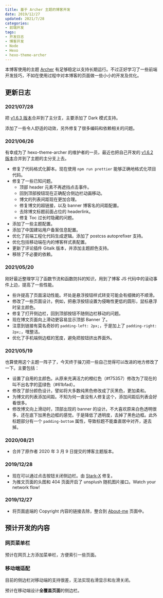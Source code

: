 ```yaml
---
title: 基于 Archer 主题的博客开发
date: 2019/12/27
updated: 2021/7/28
categories:
- 前端开发
tags:
- 开发日志
- 博客开发
- Node
- Hexo
- hexo-theme-archer
---
```

本博客使用的主题 [Archer](https://github.com/fi3ework/hexo-theme-archer) 有足够稳定以支持长期运行。不过正好学习了一些前端开发技巧，不如在使用过程中对本博客的页面做一些小小的开发及优化。

## 更新日志

### 2021/07/28

把 [v1.6.3 版本](https://github.com/fi3ework/hexo-theme-archer/pull/305)合并到了主分支，主要添加了 Dark 模式支持。

添加了一些令人舒适的动效，另外修复了很多编码和依赖相关的问题。

### 2021/06/26

有幸成为了 hexo-theme-archer 的维护者的一员，最近也把自己开发的 [v1.6.2 版本](https://github.com/fi3ework/hexo-theme-archer/pull/299)合并到了主题的主分支上去。

- 修复了代码格式化脚本。现在使用 `npm run prettier` 能够正确地格式化项目代码。
- 修复了一些已知问题。
  - 顶部 header 元素不再遮挡点击事件。
  - 回到顶部按钮现在正确配合侧边栏动画移动。
  - 博文的列表间距现在更加合理。
  - 修复博文的超链接，以及 banner 博客名的间距配置。
  - 去除博文标题前面占位的 headerlink。
  - 修复 Toc 过长时隐藏的问题。
- 添加了一些主题配置。
- 添加了中国建站用户备案信息配置。
- 优化了前端工程化代码生成逻辑。添加了 postcss autoprefixer 支持。
- 优化包括移动端在内的博客样式表配置。
- 更新了评论插件 Gitalk 版本，并添加主题颜色支持。
- 移除了不必要的依赖。

### 2021/05/20

刚好最近整理学习了函数节流和函数防抖的知识，用到了博客 JS 代码中的滚动事件上边，提高了一些性能。

- 些许提高了页面滚动性能。坏处是悬浮按钮样式转变可能会有细微的不顺滑。
- 修改了一些页面设计。例如，把悬浮按钮设置为侵略性更低的圆形，鼠标悬浮时呈主颜色。
- 修复了打开侧边栏，回到顶部按钮不随侧边栏移动的问题。
- 现在博文页面向上滑动更容易显示顶部 Banner 了。
- 注意到链接有莫名奇妙的 `padding-left: 2px;`，于是加上了 `padding-right: 2px;`，嘿整洁。
- 优化了手机端侧边框的宽度，避免把按钮挤出界面外。

### 2021/05/19

也算使用这个主题一阵子了，今天终于操刀把一些自己觉得可以改进的地方修改了一下。主要包括：

- 设置了自用的主颜色。从原来充满活力的橙红色（#f75357）修改为了现在的叫不出名字的蓝绿色（#61bfad）。
- 修改了部分颜色设计。譬如将大多数纯黑色修改成了灰黑色，更加柔和。
- 为博文的列表添加间距。不知为何一直没有人修复这个，添加间距后列表会好看很多。
- 修改博文向上滑动时，顶部出现的 banner 的设计。不大喜欢原来白色透明很多，还在底下加黑色边框的感觉。于是降低了透明度，去掉了黑色边框。此外标题部分有一个 `padding-bottom` 属性，导致标题不能垂直居中对齐，遂去掉。

### 2020/08/21

- 合并了原作者 2020 年 3 月 9 日提交的博客主题版本。

### 2019/12/28

- 现在可以通过点击按钮关闭侧边栏。由 [Stark-X](https://github.com/fi3ework/hexo-theme-archer/pull/165) 修复。
- 为推文页面的头图和 404 页面开启了 unsplush 随机图片接口。Watch your network flow!

### 2019/12/27

- 将页面底端的 Copyright 内容的链接去除，整合到 [About-me](https://lolipopj.github.io/about/) 页面中。

## 预计开发的内容

### 网页菜单栏

预计在网页上方添加菜单栏，方便索引一些页面。

### 移动端适配

目前的侧边栏对移动端的支持很差，无法实现右滑显示和左滑关闭。

预计在移动端设计**全覆盖页面**的侧边栏。
